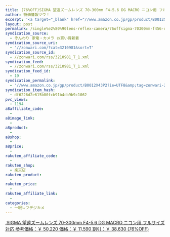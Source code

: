 ```yaml
---
title: (76%OFF)SIGMA 望遠ズームレンズ 70-300mm F4-5.6 DG MACRO ニコン用 フルサイズ対応 ￥11,590
author: 特価情報ツウ！
excerpt: '<a target="_blank" href="//www.amazon.co.jp/gp/product/B0012X43P2?ie=UTF8&amp;tag=zonwari-22&amp;linkCode=as2&amp;camp=247&amp;creative=7399&amp;creativeASIN=B0012X43P2"><img src="//ecx.images-amazon.com/images/I/41un9NlGyYL._SL100_.jpg"><br>SIGMA &#26395;&#36960;&#12474;&#12540;&#12512;&#12524;&#12531;&#12474; 70-300mm F4-5.6 DG MACRO &#12491;&#12467;&#12531;&#29992; &#12501;&#12523;&#12469;&#12452;&#12474;&#23550;&#24540;<br>&#21442;&#32771;&#20385;&#26684;&#65306;&#65509; 50,220<br>&#20385;&#26684;&#65306;&#65509; 11,590<br>&#21106;&#24341;&#65306;&#65509; 38,630 (76%OFF)</a>'
layout: post
permalink: /single%e2%80%90lens-reflex-camera/76offsigma-70300mm-f456-dg-macro-11590.html
syndication_source:
  - ぞんわり 家電・カメラ お買い得新着
syndication_source_uri:
  - '//zonwari.com/?cat=3210981&sort=T'
syndication_source_id:
  - //zonwari.com/rss/3210981_T_1.xml
syndication_feed:
  - //zonwari.com/rss/3210981_T_1.xml
syndication_feed_id:
  - 19
syndication_permalink:
  - '//www.amazon.co.jp/gp/product/B0012X43P2?ie=UTF8&amp;tag=zonwari-22&amp;linkCode=as2&amp;camp=247&amp;creative=7399&amp;creativeASIN=B0012X43P2'
syndication_item_hash:
  - df6226d2e615b00fcb91b4cb9b9c1062
pvc_views:
  - 1194
a8affiliate_code:
  -
a8image_link:
  -
a8product:
  -
a8shop:
  -
a8price:
  -
rakuten_affiliate_code:
  -
rakuten_shop:
  - 楽天店
rakuten_product:
  -
rakuten_price:
  -
rakuten_affiliate_link:
  -
categories:
  - 一眼レフデジカメ
---
```

[<img src='//i2.wp.com/ecx.images-amazon.com/images/I/41un9NlGyYL._SL150_.jpg?w=546' title="" alt="" data-recalc-dims="1" />
SIGMA 望遠ズームレンズ 70-300mm F4-5.6 DG MACRO ニコン用 フルサイズ対応
参考価格：￥ 50,220
価格：￥ 11,590
割引：￥ 38,630 (76%OFF)][1]

 [1]: //www.amazon.co.jp/gp/product/B0012X43P2?ie=UTF8&#038;tag=tokkajohotsu-22&#038;linkCode=as2&#038;camp=247&#038;creative=7399&#038;creativeASIN=B0012X43P2